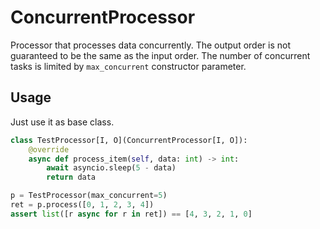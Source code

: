 # ConcurrentProcessor

Processor that processes data concurrently.
The output order is not guaranteed to be the same as the input order.
The number of concurrent tasks is limited by `max_concurrent` constructor parameter.

## Usage

Just use it as base class.

```python
class TestProcessor[I, O](ConcurrentProcessor[I, O]):
    @override
    async def process_item(self, data: int) -> int:
        await asyncio.sleep(5 - data)
        return data

p = TestProcessor(max_concurrent=5)
ret = p.process([0, 1, 2, 3, 4])
assert list([r async for r in ret]) == [4, 3, 2, 1, 0]
```
